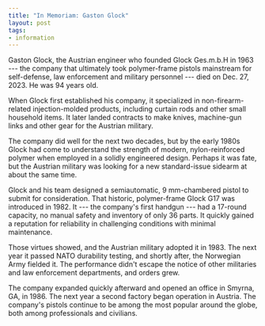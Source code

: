 ```yaml
---
title: "In Memoriam: Gaston Glock"
layout: post
tags:
- information
---
```


Gaston Glock, the Austrian engineer who founded Glock Ges.m.b.H in 1963 --- the company that ultimately took polymer-frame pistols mainstream for self-defense, law enforcement and military personnel --- died on Dec. 27, 2023. He was 94 years old.

When Glock first established his company, it specialized in non-firearm-related injection-molded products, including curtain rods and other small household items. It later landed contracts to make knives, machine-gun links and other gear for the Austrian military.

The company did well for the next two decades, but by the early 1980s Glock had come to understand the strength of modern, nylon-reinforced polymer when employed in a solidly engineered design. Perhaps it was fate, but the Austrian military was looking for a new standard-issue sidearm at about the same time.

Glock and his team designed a semiautomatic, 9 mm-chambered pistol to submit for consideration. That historic, polymer-frame Glock G17 was introduced in 1982. It --- the company's first handgun --- had a 17-round capacity, no manual safety and inventory of only 36 parts. It quickly gained a reputation for reliability in challenging conditions with minimal maintenance.

Those virtues showed, and the Austrian military adopted it in 1983. The next year it passed NATO durability testing, and shortly after, the Norwegian Army fielded it. The performance didn't escape the notice of other militaries and law enforcement departments, and orders grew.

The company expanded quickly afterward and opened an office in Smyrna, GA, in 1986. The next year a second factory began operation in Austria. The company's pistols continue to be among the most popular around the globe, both among professionals and civilians.
